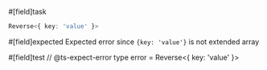 #[field]task
```ts
Reverse<{ key: 'value' }>
```

#[field]expected
Expected error since `{key: 'value'}` is not extended array

#[field]test
// @ts-expect-error
type error = Reverse<{ key: 'value' }>